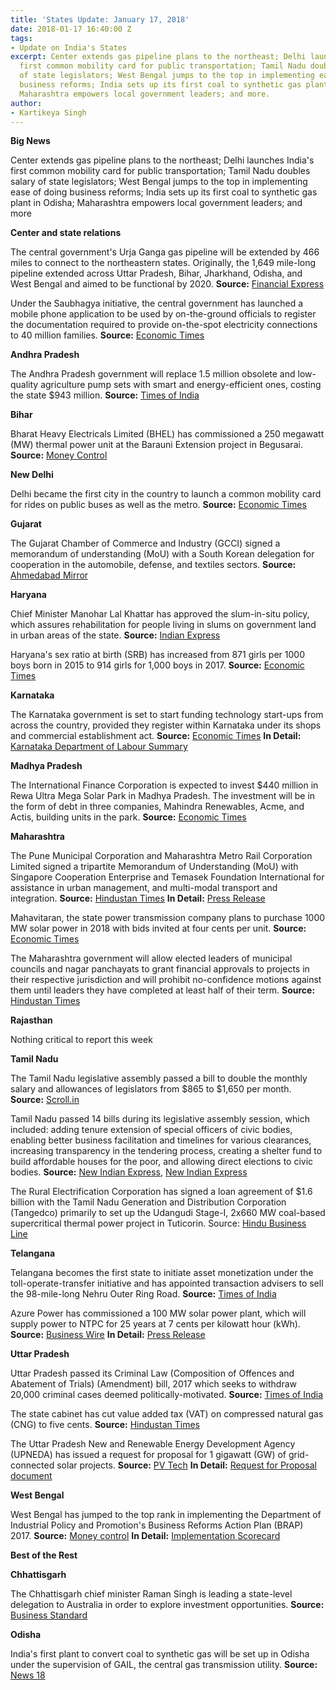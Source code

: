 ```yaml
---
title: 'States Update: January 17, 2018'
date: 2018-01-17 16:40:00 Z
tags:
- Update on India's States
excerpt: Center extends gas pipeline plans to the northeast; Delhi launches India&#39;s
  first common mobility card for public transportation; Tamil Nadu doubles salary
  of state legislators; West Bengal jumps to the top in implementing ease of doing
  business reforms; India sets up its first coal to synthetic gas plant in Odisha;
  Maharashtra empowers local government leaders; and more.
author:
- Kartikeya Singh
---
```


**Big News**

Center extends gas pipeline plans to the northeast; Delhi launches India&#39;s first common mobility card for public transportation; Tamil Nadu doubles salary of state legislators; West Bengal jumps to the top in implementing ease of doing business reforms; India sets up its first coal to synthetic gas plant in Odisha; Maharashtra empowers local government leaders; and more

**Center and state relations**

The central government&#39;s Urja Ganga gas pipeline will be extended by 466 miles to connect to the northeastern states. Originally, the 1,649 mile-long pipeline extended across Uttar Pradesh, Bihar, Jharkhand, Odisha, and West Bengal and aimed to be functional by 2020. **Source:** [Financial Express](http://www.financialexpress.com/economy/gail-to-extend-urja-ganga-gas-pipeline-to-guwahati/1011600/)

Under the Saubhagya initiative, the central government has launched a mobile phone application to be used by on-the-ground officials to register the documentation required to provide on-the-spot electricity connections to 40 million families. **Source:**   [Economic Times](https://economictimes.indiatimes.com/news/politics-and-nation/government-to-use-mobile-app-for-on-the-spot-power-connections/articleshow/62473442.cms)

**Andhra Pradesh**

The Andhra Pradesh government will replace 1.5 million obsolete and low-quality agriculture pump sets with smart and energy-efficient ones, costing the state $943 million. **Source:** [Times of India](https://timesofindia.indiatimes.com/city/amaravati/states-festive-gift-to-farmers-15l-energy-efficient-pumpsets/articleshow/62499955.cms)

**Bihar**

Bharat Heavy Electricals Limited (BHEL) has commissioned a 250 megawatt (MW) thermal power unit at the Barauni Extension project in Begusarai. **Source:** [Money Control](http://www.moneycontrol.com/news/business/bhel-commissions-250-mw-thermal-power-unit-in-bihar-2482039.html)

**New Delhi**

Delhi became the first city in the country to launch a common mobility card for rides on public buses as well as the metro. **Source:** [Economic Times](https://economictimes.indiatimes.com/industry/transportation/roadways/delhi-government-launches-common-card-for-bus-metro-rides/articleshow/62414145.cms)

**Gujarat**

The Gujarat Chamber of Commerce and Industry (GCCI) signed a memorandum of understanding (MoU) with a South Korean delegation for cooperation in the automobile, defense, and textiles sectors. **Source:** [Ahmedabad Mirror](http://ahmedabadmirror.indiatimes.com/ahmedabad/others/gujarat-chamber-of-commerce-and-industry-south-korea-sign-mou-for-business-cooperation/articleshow/62431029.cms)

**Haryana**

Chief Minister Manohar Lal Khattar has approved the slum-in-situ policy, which assures rehabilitation for people living in slums on government land in urban areas of the state. **Source:** [Indian Express](http://indianexpress.com/article/india/haryana-frames-rehabilitation-policy-for-slum-dwellers-5015391/)

Haryana&#39;s sex ratio at birth (SRB) has increased from 871 girls per 1000 boys born in 2015 to 914 girls for 1,000 boys in 2017. **Source:** [Economic Times](https://economictimes.indiatimes.com/news/politics-and-nation/sex-ratio-at-birth-in-haryana-rises-to-914-girls-per-1000-boys/articleshow/62488714.cms)

**Karnataka**

The Karnataka government is set to start funding technology start-ups from across the country, provided they register within Karnataka under its shops and commercial establishment act. **Source:** [Economic Times](https://economictimes.indiatimes.com/small-biz/startups/newsbuzz/got-a-startup-idea-but-no-money-karnataka-is-ready-to-fund-your-dream/articleshow/62409141.cms) **In Detail:** [Karnataka Department of Labour Summary](http://labour.kar.nic.in/labour/karshopscommercial-1961.htm)

**Madhya Pradesh**

The International Finance Corporation is expected to invest $440 million in Rewa Ultra Mega Solar Park in Madhya Pradesh. The investment will be in the form of debt in three companies, Mahindra Renewables, Acme, and Actis, building units in the park. **Source:** [Economic Times](https://economictimes.indiatimes.com/industry/energy/power/ifc-set-to-invest-rs-2800-crore-in-mp-solar-park/articleshow/62453300.cms)

**Maharashtra**

The Pune Municipal Corporation and Maharashtra Metro Rail Corporation Limited signed a tripartite Memorandum of Understanding (MoU) with Singapore Cooperation Enterprise and Temasek Foundation International for assistance in urban management, and multi-modal transport and integration. **Source:** [Hindustan Times](http://www.hindustantimes.com/pune-news/pmc-maha-metro-sign-mou-with-singapore-based-company-for-multi-model-transport-integration/story-cIMS7rWeVMYo5UWF2wme9L.html) **In Detail:** [Press Release](http://www.punemetrorail.org/download/10Jan2018-PR.pdf)

Mahavitaran, the state power transmission company plans to purchase 1000 MW solar power in 2018 with bids invited at four cents per unit. **Source:** [Economic Times](https://energy.economictimes.indiatimes.com/news/renewable/maharashtra-transmission-company-to-purchase-1000-mw-solar-power-in-2018/62502928)

The Maharashtra government will allow elected leaders of municipal councils and nagar panchayats to grant financial approvals to projects in their respective jurisdiction and will prohibit no-confidence motions against them until leaders they have completed at least half of their term. **Source:** [Hindustan Times](http://www.hindustantimes.com/mumbai-news/maharashtra-govt-gives-more-powers-to-council-presidents-elected-by-voters/story-kPSryxIg40jy6WxmCqeqNP.html)

**Rajasthan**

Nothing critical to report this week

**Tamil Nadu**

The Tamil Nadu legislative assembly passed a bill to double the monthly salary and allowances of legislators from $865 to $1,650 per month. **Source:** [Scroll.in](https://scroll.in/latest/864812/tamil-nadu-assembly-passes-bill-to-raise-salary-of-mlas-by-nearly-100)

Tamil Nadu passed 14 bills during its legislative assembly session, which included: adding tenure extension of special officers of civic bodies, enabling better business facilitation and timelines for various clearances, increasing transparency in the tendering process, creating a shelter fund to build affordable houses for the poor, and allowing direct elections to civic bodies. **Source:** [New Indian Express](http://www.newindianexpress.com/states/tamil-nadu/2018/jan/12/tamil-nadu-assembly-adopts-bill-replacing-business-facilitation-ordinance-1752094.html), [New Indian Express](http://www.newindianexpress.com/states/tamil-nadu/2018/jan/13/tamil-nadu-assembly-14-bills-passed-on-last-day-of-session-1752421.html)

The Rural Electrification Corporation has signed a loan agreement of $1.6 billion with the Tamil Nadu Generation and Distribution Corporation (Tangedco) primarily to set up the Udangudi Stage-I, 2x660 MW coal-based supercritical thermal power project in Tuticorin. Source: [Hindu Business Line](http://www.thehindubusinessline.com/news/rec-to-lend-10453-crore-for-tn-power-project/article10030577.ece)

**Telangana**

Telangana becomes the first state to initiate asset monetization under the toll-operate-transfer initiative and has appointed transaction advisers to sell the 98-mile-long Nehru Outer Ring Road. **Source:** [Times of India](https://timesofindia.indiatimes.com/business/india-business/telangana-first-state-to-begin-tot-road-monetisation/articleshow/62431680.cms)

Azure Power has commissioned a 100 MW solar power plant, which will supply power to  NTPC for 25 years at 7 cents per kilowatt hour (kWh). **Source:** [Business Wire](https://www.businesswire.com/news/home/20180112005293/en/Azure-Power-Commissions-100-MW-NTPC-Solar) **In Detail:** [Press Release](https://www.azurepower.com/wp-content/uploads/2018/01/Azure-Power-Commissions-100-MW-NTPC-Solar-Project-in-Telangana.pdf)

**Uttar Pradesh**

Uttar Pradesh passed its Criminal Law (Composition of Offences and Abatement of Trials) (Amendment) bill, 2017 which seeks to withdraw 20,000 criminal cases deemed politically-motivated. **Source:** [Times of India](https://timesofindia.indiatimes.com/city/lucknow/governor-okays-bill-to-nix-cases-against-netas/articleshow/62424343.cms)

The state cabinet has cut value added tax (VAT) on compressed natural gas (CNG) to five cents. **Source:** [Hindustan Times](http://www.hindustantimes.com/lucknow/uttar-pradesh-reduces-vat-on-cng-from-10-to-5-pc/story-wI00wyEduADu4rjTbPAJBL.html)

The Uttar Pradesh New and Renewable Energy Development Agency (UPNEDA) has issued a request for proposal for 1 gigawatt (GW) of grid-connected solar projects. **Source:** [PV Tech](https://www.pv-tech.org/news/uttar-pradesh-tenders-for-1gw-of-solar-seci-postpones-2gw-pan-india-rfp) **In Detail:** [Request for Proposal document](http://upneda.org.in/sites/default/files/all/tenders/TDMW.pdf)

**West Bengal**

West Bengal has jumped to the top rank in implementing the Department of Industrial Policy and Promotion&#39;s Business Reforms Action Plan (BRAP) 2017. **Source:** [Money control](http://www.moneycontrol.com/news/business/economy/west-bengal-tops-dipps-business-reforms-action-plan-2017-2482703.html) **In Detail:** [Implementation Scorecard](http://eodb.dipp.gov.in/)

**Best of the Rest**

**Chhattisgarh**

The Chhattisgarh chief minister Raman Singh is leading a state-level delegation to Australia in order to explore investment opportunities. **Source:** [Business Standard](http://www.business-standard.com/article/economy-policy/chhattisgarh-to-explore-investment-opportunities-in-australia-118011400305_1.html)

**Odisha**

India&#39;s first plant to convert coal to synthetic gas will be set up in Odisha under the supervision of GAIL, the central gas transmission utility. **Source:** [News 18](http://www.news18.com/news/business/gail-to-set-up-indias-1st-coal-to-gas-conversion-plant-in-odisha-1629517.html)
